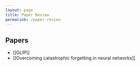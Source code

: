 ```yaml
---
layout: page
title: Paper Review
permalink: /paper-review
---
```


## Papers

- [[GLIP]]
- [[Overcoming catastrophic forgetting in neural networks]]